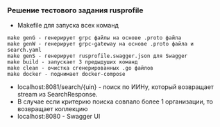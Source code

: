 ### Решение тестового задания rusprofile  

- Makefile для запуска всех команд
```shell script
make genG - генерирует grpc файлы на основе .proto файла
make genW - генерирует grpc-gateway на основе .proto файла и search.yaml
make genS - генерирует rusprofile.swagger.json для Swagger
make build - запускает 3 предыдуших команд
make clean - очистка сгенерированных .go файлов
make docker - поднимает docker-compose
```

- localhost:8081/search/{uin} - поиск по ИИНу, который возвращает stream из SearchResponse.  
- В случае если критерию поиска совпало более 1 организации, то возвращает коллекцию  
- localhost:8080 - Swagger UI